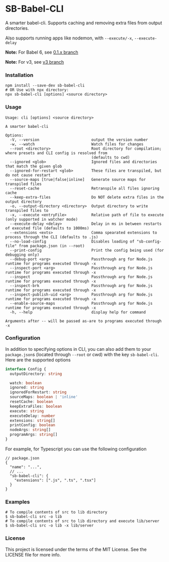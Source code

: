 # SB-Babel-CLI

A smarter babel-cli. Supports caching and removing extra files from output directories.

Also supports running apps like nodemon, with `--execute/-x`, `--execute-delay`

**Note:** For Babel 6, see [0.1.x branch](https://github.com/steelbrain/babel-cli/tree/0.1.x)

**Note:** For v3, see [v3 branch](https://github.com/steelbrain/babel-cli/tree/v3)

### Installation

```
npm install --save-dev sb-babel-cli
# OR Use with npx directory:
npx sb-babel-cli [options] <source directory>
```

### Usage

```
Usage: cli [options] <source directory>

A smarter babel-cli

Options:
  -V, --version                       output the version number
  -w, --watch                         Watch files for changes
  --root <directory>                  Root directory for compilation; where presets and CLI config is resolved from
                                      (defaults to cwd)
  --ignored <glob>                    Ignored files and directories that match the given glob
  --ignored-for-restart <glob>        These files are transpiled, but do not cause restart
  --source-maps [true|false|inline]   Generate source maps for transpiled files
  --reset-cache                       Retranspile all files ignoring cache
  --keep-extra-files                  Do NOT delete extra files in the output directory
  -o, --output-directory <directory>  Output directory to write transpiled files to
  -x, --execute <entryFile>           Relative path of file to execute (only supported in watcher mode)
  --execute-delay <delay>             Delay in ms in between restarts of executed file (defaults to 1000ms)
  --extensions <exts>                 Comma spearated extensions to process through the CLI (defaults to .js)
  --no-load-config                    Disables loading of "sb-config-file" from package.json (in --root)
  --print-config                      Print the config being used (for debugging only)
  --debug-port <arg>                  Passthrough arg for Node.js runtime for programs executed through -x
  --inspect-port <arg>                Passthrough arg for Node.js runtime for programs executed through -x
  --inspect                           Passthrough arg for Node.js runtime for programs executed through -x
  --inspect-brk                       Passthrough arg for Node.js runtime for programs executed through -x
  --inspect-publish-uid <arg>         Passthrough arg for Node.js runtime for programs executed through -x
  --enable-source-maps                Passthrough arg for Node.js runtime for programs executed through -x
  -h, --help                          display help for command

Arguments after -- will be passed as-are to programs executed through -x
```

### Configuration

In addition to specifying options in CLI, you can also add them to your `package.json`s (located through `--root` or cwd)
with the key `sb-babel-cli`. Here are the supported options

```typescript
interface Config {
  outputDirectory: string

  watch: boolean
  ignored: string
  ignoredForRestart: string
  sourceMaps: boolean | 'inline'
  resetCache: boolean
  keepExtraFiles: boolean
  execute: string
  executeDelay: number
  extensions: string[]
  printConfig: boolean
  nodeArgs: string[]
  programArgs: string[]
}
```

For example, for Typescript you can use the following configuration

```json5
// package.json
{
  "name": "...",
  // ...
  "sb-babel-cli": {
    "extensions": [".js", ".ts", ".tsx"]
  }
}
```

### Examples

```
# To compile contents of src to lib directory
$ sb-babel-cli src -o lib
# To compile contents of src to lib directory and execute lib/server
$ sb-babel-cli src -o lib -x lib/server
```

### License

This project is licensed under the terms of the MIT License. See the LICENSE file for more info.
